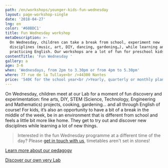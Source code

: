 ```yaml
---
path: /en/workshops/younger-kids-fun-wednesday
layout: page-workshop-single
date: '2018-04-27'
lng: en
color: '#60BDC1'
title: Fun Wednesday workshop
metaDescription: >-
  On Wednesday, children can take a break from school, experiment new
  disciplines (music, art, DIY, dancing, gardening…), while learning and
  practicing English. Our workshops are a lot of fun for preschool kids. 
contentTitle: 'Fun Wednesday '
gallery: a
age: 3-6
when: 'Wednesdays, from 2pm to 3.30pm or from 4pm to 5.30pm'
where: 77 rue de la Tullaye<br />44300 Nantes
price: '540€ for the school year<br />Yearly, quarterly or monthly plans are available'
---
```

On Wednesday, children meet at our Lab for a moment of fun discovery and experimentation: fine arts, DIY, STEM (Science, Technology, Engineering and Mathematics) projects, cooking, gardening… and all through English of course! For kids, it’s also an opportunity to have a bit of a break in the middle of the week, be in an environment that is different from school and feels a little bit more like home. They get to try out and discover new disciplines while learning a lot of new things. 

> Interested in the fun Wednesday programme at a different time of the day? Please [get in touch with us](/en/contact-us), timetables aren't set in stones! 

[Learn more about our pedagogy](/en/pedagogy)

[Discover our own very Lab](/en/workshops)
